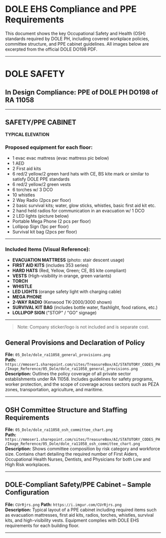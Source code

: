 
# DOLE EHS Compliance and PPE Requirements  

This document shows the key Occupational Safety and Health (OSH) standards required by DOLE PH, including covered workplace policies, committee structure, and PPE cabinet guidelines. All images below are excerpted from the official DOLE DO198 PDF.

---

# DOLE SAFETY

## In Design Compliance: PPE of DOLE PH DO198 of RA 11058

---

## SAFETY/PPE CABINET  
**TYPICAL ELEVATION**

### Proposed equipment for each floor:

- 1 evac evac mattress (evac mattress pic below)  
- 1 AED  
- 2 First aid kits  
- 6 red/2 yellow/2 green hard hats with CE, BS kite mark or similar to satisfy DOLE PPE standards  
- 6 red/2 yellow/2 green vests  
- 6 torches w/ 3 DCO  
- 10 whistles  
- 2 Way Radio (2pcs per floor)  
- 2 basic survival kits; water, glow sticks, whistles, basic first aid kit etc.  
- 2 hand held radios for communication in an evacuation w/ 1 DCO  
- 2 LED lights (picture below)  
- Portable Mega Phone (2 pcs per floor)  
- Lollipop Sign (1pc per floor)  
- Survival kit bag (2pcs per floor)

---

### Included Items (Visual Reference):

- **EVACUATION MATTRESS** (photo: stair descent usage)
- **FIRST AID KITS** (includes 353 series)
- **HARD HATS** (Red, Yellow, Green; CE, BS kite compliant)
- **VESTS** (High-visibility in orange, green variants)
- **TORCH**
- **WHISTLE**
- **LED LIGHTS** (orange safety light with charging cable)
- **MEGA PHONE**
- **2-WAY RADIO** (Kenwood TK-2000/3000 shown)
- **SURVIVAL KIT BAG** (includes bottle water, flashlight, food rations, etc.)
- **LOLLIPOP SIGN** ("STOP" / "GO" signage)

---

> Note: Company sticker/logo is not included and is separate cost.



## General Provisions and Declaration of Policy  

**File:** `05_Dole/dole_ra11058_general_provisions.png`  
**Path:** `https://mmoser1.sharepoint.com/sites/TreasureBox/AI/STATUTORY_CODES_PH/Image_Reference/05_Dole/dole_ra11058_general_provisions.png`  
**Description:** Outlines the policy coverage of all private sector establishments under RA 11058. Includes guidelines for safety programs, worker protection, and the scope of coverage across sectors such as PEZA zones, transportation, agriculture, and maritime.

---

## OSH Committee Structure and Staffing Requirements  

**File:** `05_Dole/dole_ra11058_osh_committee_chart.png`  
**Path:** `https://mmoser1.sharepoint.com/sites/TreasureBox/AI/STATUTORY_CODES_PH/Image_Reference/05_Dole/dole_ra11058_osh_committee_chart.png`  
**Description:** Shows committee composition by risk category and workforce size. Contains chart detailing the required number of First Aiders, Occupational Health Nurses, Dentists, and Physicians for both Low and High Risk workplaces.

---

## DOLE-Compliant Safety/PPE Cabinet – Sample Configuration  

**File:** `CUrRjrs.png`
**Path:** `https://i.imgur.com/CUrRjrs.png`  
**Description:** Typical layout of a PPE cabinet including required items such as evacuation mattresses, first aid kits, radios, torches, whistles, survival kits, and high-visibility vests. Equipment complies with DOLE EHS requirements for each building floor.

---
